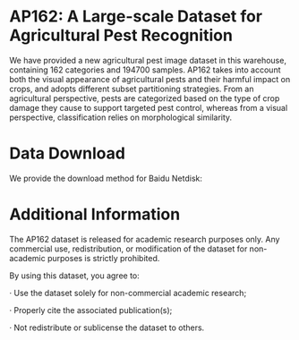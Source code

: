 # AP162: A Large-scale Dataset for Agricultural Pest Recognition


We have provided a new agricultural pest image dataset in this warehouse, containing 162 categories and 194700 samples. AP162 takes into account both the visual appearance of agricultural pests and their harmful impact on crops, and adopts different subset partitioning strategies. From an agricultural perspective, pests are categorized based on the type of crop damage they cause to support targeted pest control, whereas from a visual perspective, classification relies on morphological similarity.

# Data Download
We provide the download method for Baidu Netdisk:

# Additional Information
The AP162 dataset is released for academic research purposes only. Any commercial use, redistribution, or modification of the dataset for non-academic purposes is strictly prohibited.

By using this dataset, you agree to:

· Use the dataset solely for non-commercial academic research;

· Properly cite the associated publication(s);

· Not redistribute or sublicense the dataset to others.
